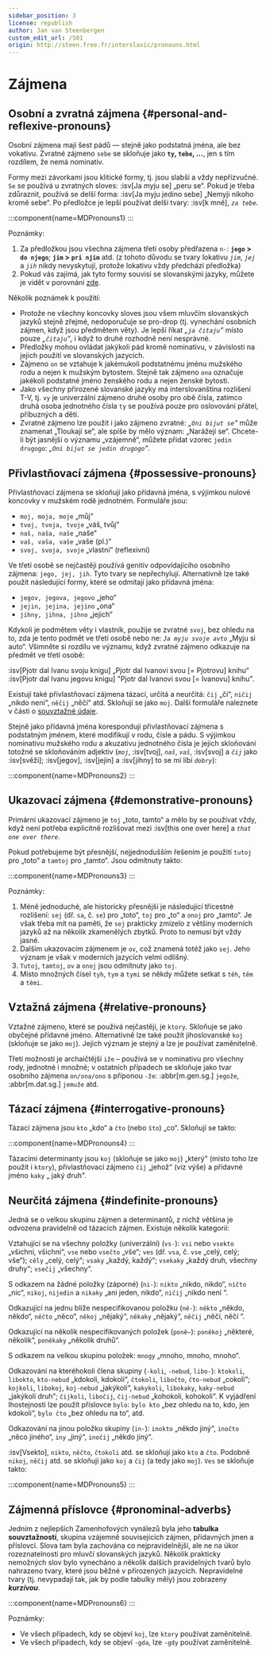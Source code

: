 ```yaml
---
sidebar_position: 3
license: republish
author: Jan van Steenbergen
custom_edit_url: /501
origin: http://steen.free.fr/interslavic/pronouns.html
---
```


# Zájmena

## Osobní a zvratná zájmena \{#personal-and-reflexive-pronouns}

Osobní zájmena mají šest pádů — stejně jako podstatná jména, ale bez vokativu. Zvratné zájmeno `sebe` se skloňuje jako **`ty`, `tebe`, ...**, jen s tím rozdílem, že nemá nominativ.

Formy mezi závorkami jsou klitické formy, tj. jsou slabší a vždy nepřízvučné. `Se` se používá u zvratných sloves: :isv[Ja myju se] „peru se“. Pokud je třeba zdůraznit, používá se delší forma: :isv[Ja myju jedino sebe] „Nemyji nikoho kromě sebe“. Po předložce je lepší používat delší tvary: :isv[k mně], _`za tebe`_.

:::component{name=MDPronouns1}
:::

Poznámky:

1. Za předložkou jsou všechna zájmena třetí osoby předřazena `n-`: **`jego` > `do njego`**; **`jim` > `pri njim`** atd. (z tohoto důvodu se tvary lokativu _`jim`_, _`jej`_ a _`jih`_ nikdy nevyskytují, protože lokativu vždy předchází předložka)
2. Pokud vás zajímá, jak tyto formy souvisí se slovanskými jazyky, můžete je vidět v porovnání [zde][1].

Několik poznámek k použití:

- Protože ne všechny koncovky sloves jsou všem mluvčím slovanských jazyků stejně zřejmé, nedoporučuje se pro-drop (tj. vynechání osobních zájmen, když jsou předmětem věty). Je lepší říkat _„`ja čitaju`“_ místo pouze _„`čitaju`“_, i když to druhé rozhodně není nesprávné.
- Předložky mohou ovládat jakýkoli pád kromě nominativu, v závislosti na jejich použití ve slovanských jazycích.
- Zájmeno `on` se vztahuje k jakémukoli podstatnému jménu mužského rodu a nejen k mužským bytostem. Stejně tak zájmeno `ona` označuje jakékoli podstatné jméno ženského rodu a nejen ženské bytosti.
- Jako všechny přirozené slovanské jazyky má interslovanština rozlišení T-V, tj. `vy` je univerzální zájmeno druhé osoby pro obě čísla, zatímco druhá osoba jednotného čísla `ty` se používá pouze pro oslovování přátel, příbuzných a dětí.
- Zvratné zájmeno lze použít i jako zájmeno zvratné: _„`Oni bijut se`“_ může znamenat „Tloukají se“, ale spíše by mělo význam: „Narážejí se“. Chcete-li být jasnější o významu „vzájemně“, můžete přidat vzorec `jedin drugogo`: _„`Oni bijut se jedin drugogo`“_.

## Přivlastňovací zájmena \{#possessive-pronouns}

Přivlastňovací zájmena se skloňují jako přídavná jména, s výjimkou nulové koncovky v mužském rodě jednotném. Formuláře jsou:

- `moj, moja, moje` „můj“
- `tvoj, tvoja, tvoje` „váš, tvůj“
- `naš, naša, naše` „naše“
- `vaš, vaša, vaše` „vaše (pl.)“
- `svoj, svoja, svoje` „vlastní“ (reflexivní)

Ve třetí osobě se nejčastěji používá genitiv odpovídajícího osobního zájmena: `jego, jej, jih`. Tyto tvary se nepřechylují. Alternativně lze také použít následující formy, které se odmítají jako přídavná jména:

- `jegov, jegova, jegovo` „jeho“
- `jejin, jejina, jejino` „ona“
- `jihny, jihna, jihno` „jejich“

Kdykoli je podmětem věty i vlastník, použije se zvratné `svoj`, bez ohledu na to, zda je tento podmět ve třetí osobě nebo ne: _`Ja myju svoje avto`_ „Myju si auto“. Všimněte si rozdílu ve významu, když zvratné zájmeno odkazuje na předmět ve třetí osobě:

:isv[Pjotr dal Ivanu svoju knigu] „Pjotr dal Ivanovi svou \[= Pjotrovu] knihu“
:isv[Pjotr dal Ivanu jegovu knigu] "Pjotr dal Ivanovi svou \[= Ivanovu] knihu".

Existují také přivlastňovací zájmena tázací, určitá a neurčitá: `čij` „čí“, `ničij` „nikdo není“, `něčij` „něčí“ atd. Skloňují se jako `moj`. Další formuláře naleznete v části o [souvztažné údaje][2].

Stejně jako přídavná jména korespondují přivlastňovací zájmena s podstatným jménem, které modifikují v rodu, čísle a pádu. S výjimkou nominativu mužského rodu a akuzativu jednotného čísla je jejich skloňování totožné se skloňováním adjektiv (_`moj`_, :isv[tvoj], _`naš`_, _`vaš`_, :isv[svoj] a _`čij`_ jako :isv[svěži]; :isv[jegov], :isv[jejin] a :isv[jihny] to se mi líbí _`dobry`_):

:::component{name=MDPronouns2}
:::

## Ukazovací zájmena \{#demonstrative-pronouns}

Primární ukazovací zájmeno je `toj` „toto, tamto“ a mělo by se používat vždy, když není potřeba explicitně rozlišovat mezi :isv[this one over here] a _`that one over there`_.

Pokud potřebujeme být přesnější, nejjednodušším řešením je použití `tutoj` pro „toto“ a `tamtoj` pro „tamto“. Jsou odmítnuty takto:

:::component{name=MDPronouns3}
:::

Poznámky:

1. Méně jednoduché, ale historicky přesnější je následující třícestné rozlišení: `sej` (dř. `sa`, č. `se`) pro „toto“, `toj` pro „to“ a `onoj` pro „tamto“. Je však třeba mít na paměti, že `sej` prakticky zmizelo z většiny moderních jazyků až na několik zkamenělých zbytků. Proto to nemusí být vždy jasné.
2. Dalším ukazovacím zájmenem je `ov`, což znamená totéž jako `sej`. Jeho význam je však v moderních jazycích velmi odlišný.
3. `Tutoj`, `tamtoj`, `ov` a `onoj` jsou odmítnuty jako `toj`.
4. Místo množných čísel `tyh`, `tym` a `tymi` se někdy můžete setkat s `těh`, `těm` a `těmi`.

## Vztažná zájmena \{#relative-pronouns}

Vztažné zájmeno, které se používá nejčastěji, je `ktory`. Skloňuje se jako obyčejné přídavné jméno. Alternativně lze také použít jihoslovanské `koj` (skloňuje se jako `moj`). Jejich význam je stejný a lze je používat zaměnitelně.

Třetí možností je archaičtější `iže` – používá se v nominativu pro všechny rody, jednotné i množné; v ostatních případech se skloňuje jako tvar osobního zájmena `on/ona/ono` s příponou `-že`: :abbr[m.gen.sg.] `jegože`, :abbr[m.dat.sg.] `jemuže` atd.

## Tázací zájmena \{#interrogative-pronouns}

Tázací zájmena jsou `kto` „kdo“ a `čto` (nebo `što`) „co“. Skloňují se takto:

:::component{name=MDPronouns4}
:::

Tázacími determinanty jsou `koj` (skloňuje se jako `moj`) „který“ (místo toho lze použít i `ktory`), přivlastňovací zájmeno `čij` „jehož“ (viz výše) a přídavné jméno `kaky` „ jaký druh".

## Neurčitá zájmena \{#indefinite-pronouns}

Jedná se o velkou skupinu zájmen a determinantů, z nichž většina je odvozena pravidelně od tázacích zájmen. Existuje několik kategorií:

Vztahující se na všechny položky (univerzální) (`vs-`): `vsi` nebo `vsekto` „všichni, všichni“, `vse` nebo `vsečto` „vše“; `ves` (dř. `vsa`, č. `vse` „celý, celý; vše“); `cěly` „celý, celý“; `vsaky` „každý, každý“; `vsekaky` „každý druh, všechny druhy“; `vsečij` „všechny“.

S odkazem na žádné položky (záporné) (`ni-`): `nikto` „nikdo, nikdo“, `ničto` „nic“, `nikoj`, `nijedin` a `nikaky` „ani jeden, nikdo“, `ničij` „nikdo není “.

Odkazující na jednu blíže nespecifikovanou položku (`ně-`): `někto` „někdo, někdo“, `něčto` „něco“, `někoj` „nějaký“, `někaky` „nějaký“, `něčij` „něčí, něčí “.

Odkazující na několik nespecifikovaných položek (`poně–`): `poněkoj` „některé, několik“, `poněkaky` „několik druhů“.

S odkazem na velkou skupinu položek: `mnogy` „mnoho, mnoho, mnoho“.

Odkazování na kteréhokoli člena skupiny (`-koli`, `-nebud`, `libo-`): `ktokoli`, `libokto`, `kto-nebud` „kdokoli, kdokoli“, `čtokoli`, `libočto`, `čto-nebud` „cokoli“; `kojkoli`, `libokoj`, `koj-nebud` „jakýkoli“, `kakykoli`, `libokaky`, `kaky-nebud` „jakýkoli druh“; `čijkoli`, `libočij`, `čij-nebud` „kohokoli, kohokoli“. K vyjádření lhostejnosti lze použít příslovce `bylo`: `bylo kto` „bez ohledu na to, kdo, jen kdokoli“, `bylo čto` „bez ohledu na to“, atd.

Odkazování na jinou položku skupiny (`in-`): `inokto` „někdo jiný“, `inočto` „něco jiného“, `iny` „jiný“, `inočij` „někdo jiný“.

:isv[Vsekto], `nikto`, `něčto`, `čtokoli` atd. se skloňují jako `kto` a `čto`. Podobně `nikoj`, `něčij` atd. se skloňují jako `koj` a `čij` (a tedy jako `moj`). `Ves` se skloňuje takto:

:::component{name=MDPronouns5}
:::

## Zájmenná příslovce \{#pronominal-adverbs}

Jedním z nejlepších Zamenhofových vynálezů byla jeho **tabulka souvztažností**, skupina vzájemně souvisejících zájmen, přídavných jmen a příslovcí. Slova tam byla zachována co nejpravidelnější, ale ne na úkor rozeznatelnosti pro mluvčí slovanských jazyků. Několik prakticky nemožných slov bylo vynecháno a několik dalších pravidelných tvarů bylo nahrazeno tvary, které jsou běžné v přirozených jazycích. Nepravidelné tvary (tj. nevypadají tak, jak by podle tabulky měly) jsou zobrazeny _**kurzívou**_.

:::component{name=MDPronouns6}
:::

Poznámky:

- Ve všech případech, kdy se objeví `koj`, lze `ktory` používat zaměnitelně.
- Ve všech případech, kdy se objeví `-gda`, lze `-gdy` používat zaměnitelně.

[1]: http://steen.free.fr/interslavic/slavic_pronouns.html
[2]: #pronominal_adverbs
